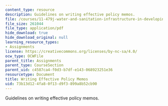 ```yaml
---
content_type: resource
description: Guidelines on writing effective policy memos.
file: /courses/11-479j-water-and-sanitation-infrastructure-in-developing-countries-spring-2007/73b13d124fa80f13d9f3899a8b52cb90_writing.pdf
file_size: 261044
file_type: application/pdf
hide_download: true
hide_download_original: null
learning_resource_types:
- Assignments
license: https://creativecommons.org/licenses/by-nc-sa/4.0/
ocw_type: OCWFile
parent_title: Assignments
parent_type: CourseSection
parent_uid: c4587ca4-f0d3-b7df-e143-068923251e36
resourcetype: Document
title: Writing Effective Policy Memos
uid: 73b13d12-4fa8-0f13-d9f3-899a8b52cb90
---
```

Guidelines on writing effective policy memos.